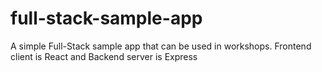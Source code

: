 # full-stack-sample-app
A simple Full-Stack sample app that can be used in workshops. Frontend client is React and Backend server is Express
